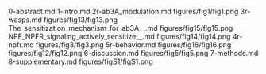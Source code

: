 0-abstract.md
1-intro.md
2r-ab3A_modulation.md
figures/fig1/fig1.png
3r-wasps.md
figures/fig13/fig13.png
The_sensitization_mechanism_for_ab3A__.md
figures/fig15/fig15.png
NPF_NPFR_signaling_actively_sensitize__.md
figures/fig14/fig14.png
4r-npfr.md
figures/fig3/fig3.png
5r-behavior.md
figures/fig16/fig16.png
figures/fig12/fig12.png
6-discussion.md
figures/fig5/fig5.png
7-methods.md
8-supplementary.md
figures/figS1/figS1.png